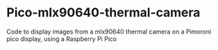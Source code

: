 # Pico-mlx90640-thermal-camera
Code to display images from a mlx90640 thermal camera on a Pimoroni pico display, using a Raspberry Pi Pico
